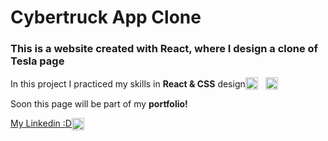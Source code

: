 # Cybertruck App Clone 

### This is a website created with React, where I design a clone of Tesla page

<div style="display: flex; align-items: center;" >
    <p style="margin: 0;">In this project I practiced my skills in <strong>React & CSS</strong> design</p>
    <div style="display: flex; gap: 12px" >
        <img src='https://upload.wikimedia.org/wikipedia/commons/thumb/a/a7/React-icon.svg/2300px-React-icon.svg.png' alt='React logo' width='20' height='20' />
        <img src='https://cdn4.iconfinder.com/data/icons/social-media-logos-6/512/121-css3-512.png' alt='CSS logo' width='20' height='20' />
    </div>
</div>

<p>Soon this page will be part of my <strong>portfolio!</strong></p>

<div style="display: flex;">
    <a href="https://www.linkedin.com/in/jorge-ferreyra-" target="_blank">My Linkedin :D</a>
    <img src="https://upload.wikimedia.org/wikipedia/commons/thumb/8/81/LinkedIn_icon.svg/2048px-LinkedIn_icon.svg.png" alt='Linkedin logo' width='20' height='20'/>
</div>
